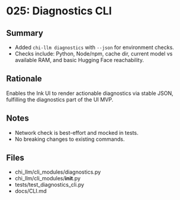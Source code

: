 # 025: Diagnostics CLI

## Summary
- Added `chi-llm diagnostics` with `--json` for environment checks.
- Checks include: Python, Node/npm, cache dir, current model vs available RAM, and basic Hugging Face reachability.

## Rationale
Enables the Ink UI to render actionable diagnostics via stable JSON, fulfilling the diagnostics part of the UI MVP.

## Notes
- Network check is best-effort and mocked in tests.
- No breaking changes to existing commands.

## Files
- chi_llm/cli_modules/diagnostics.py
- chi_llm/cli_modules/__init__.py
- tests/test_diagnostics_cli.py
- docs/CLI.md
